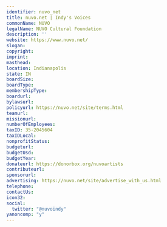 ```yaml
---
identifier: nuvo_net
title: nuvo.net | Indy's Voices
commonName: NUVO
legalName: NUVO Cultural Foundation
description: ''
website: https://www.nuvo.net/
slogan:
copyright:
imprint:
masthead:
location: Indianapolis
state: IN
boardSize:
boardType:
membershipType:
boardurl:
bylawsurl:
policyurl: https://nuvo.net/site/terms.html
teamurl:
missionurl:
numberOfEmployees:
taxID: 35-2045604
taxIDLocal:
nonprofitStatus:
budgeturl:
budgetUsd:
budgetYear:
donateurl: https://donorbox.org/nuvoartists
contributeurl:
sponsorurl:
advertising: https://nuvo.net/site/advertise_with_us.html
telephone:
contactUs:
icon32:
social:
  twitter: "@nuvoindy"
yanoncomp: "y"
---
```


